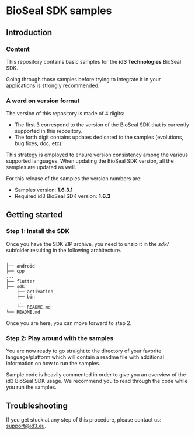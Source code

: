 # BioSeal SDK samples

## Introduction

### Content

This repository contains basic samples for the **id3 Technologies** BioSeal SDK.

Going through those samples before trying to integrate it in your applications is strongly recommended.

### A word on version format

The version of this repository is made of 4 digits:
* The first 3 correspond to the version of the BioSeal SDK that is currently supported in this repository.
* The forth digit contains updates dedicated to the samples (evolutions, bug fixes, doc, etc).

This strategy is employed to ensure version consistency among the various supported languages. When updating the BioSeal SDK version, all the samples are updated as well.

For this release of the samples the version numbers are: 
* Samples version: **1.6.3.1**
* Required id3 BioSeal SDK version: **1.6.3**

## Getting started

### Step 1: Install the SDK

Once you have the SDK ZIP archive, you need to unzip it in the *sdk/* subfolder resulting in the following architecture.

    .
    ├── android
    ├── cpp
    ...
    ├── flutter
    ├── sdk
        ├── activation
        ├── bin
        ...
        └── README.md
    └── README.md

Once you are here, you can move forward to step 2.

### Step 2: Play around with the samples

You are now ready to go straight to the directory of your favorite language/platform which will contain a readme file with additional information on how to run the samples.

Sample code is heavily commented in order to give you an overview of the id3 BioSeal SDK usage. We recommend you to read through the code while you run the samples.

## Troubleshooting

If you get stuck at any step of this procedure, please contact us: support@id3.eu.